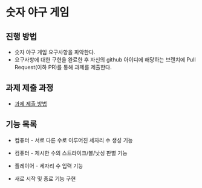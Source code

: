 # 숫자 야구 게임
## 진행 방법
* 숫자 야구 게임 요구사항을 파악한다.
* 요구사항에 대한 구현을 완료한 후 자신의 github 아이디에 해당하는 브랜치에 Pull Request(이하 PR)를 통해 과제를 제출한다.

## 과제 제출 과정
* [과제 제출 방법](https://github.com/next-step/nextstep-docs/tree/master/precourse)

## 기능 목록
* 컴퓨터 - 서로 다른 수로 이루어진 세자리 수 생성 기능

* 컴퓨터 - 제시한 수의 스트라이크/볼/낫싱 판별 기능

* 플레이어 - 세자리 수 입력 기능

* 새로 시작 및 종료 기능 구현
